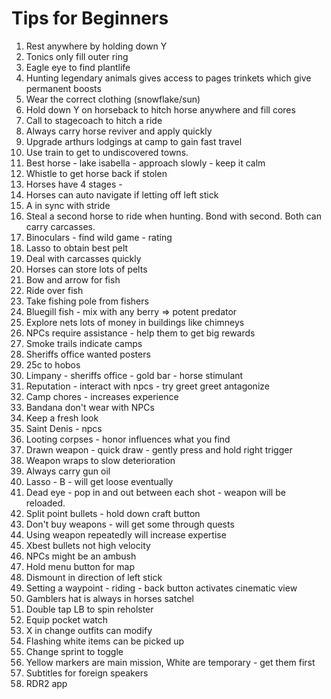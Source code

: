 # Tips for Beginners

1. Rest anywhere by holding down Y
1. Tonics only fill outer ring
1. Eagle eye to find plantlife
1. Hunting legendary animals gives access to pages trinkets which give permanent boosts
1. Wear the correct clothing (snowflake/sun)
1. Hold down Y on horseback to hitch horse anywhere and fill cores
1. Call to stagecoach to hitch a ride
1. Always carry horse reviver and apply quickly
1. Upgrade arthurs lodgings at camp to gain fast travel
1. Use train to get to undiscovered towns.
2. Best horse - lake isabella - approach slowly - keep it calm
3. Whistle to get horse back if stolen
4. Horses have 4 stages - 
5. Horses can auto navigate if letting off left stick
6. A in sync with stride
7. Steal a second horse to ride when hunting.  Bond with second.  Both can carry carcasses.
8. Binoculars - find wild game - rating
9. Lasso to obtain best pelt
10. Deal with carcasses quickly
11. Horses can store lots of pelts
12. Bow and arrow for fish
13. Ride over fish
14. Take fishing pole from fishers
15. Bluegill fish - mix with any berry => potent predator 
16. Explore nets lots of money in buildings like chimneys
17. NPCs require assistance - help them to get big rewards
18. Smoke trails indicate camps
19. Sheriffs office wanted posters
20. 25c to hobos
21. Limpany - sheriffs office - gold bar - horse stimulant
22. Reputation - interact with npcs - try greet greet antagonize
23. Camp chores - increases experience
24. Bandana don't wear with NPCs
25. Keep a fresh look
26. Saint Denis - npcs
27. Looting corpses - honor influences what you find
28. Drawn weapon - quick draw - gently press and hold right trigger
29. Weapon wraps to slow deterioration
30. Always carry gun oil
31. Lasso - B - will get loose eventually
32. Dead eye - pop in and out between each shot - weapon will be reloaded.
33. Split point bullets - hold down craft button
34. Don't buy weapons - will get some through quests
35. Using weapon repeatedly will increase expertise
36. Xbest bullets not high velocity
37. NPCs might be an ambush
38. Hold menu button for map
39. Dismount in direction of left stick
40. Setting a waypoint - riding - back button activates cinematic view
41. Gamblers hat is always in horses satchel
42. Double tap LB to spin reholster
43. Equip pocket watch
44. X in change outfits can modify
45. Flashing white items can be picked up
46. Change sprint to toggle
47. Yellow markers are main mission, White are temporary - get them first
48. Subtitles for foreign speakers
49. RDR2 app